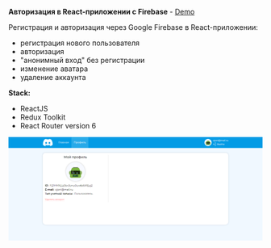 __Авторизация в React-приложении с Firebase__ - [Demo](https://sergeibesunov.github.io/tvoi-provider/)

Регистрация и авторизация через Google Firebase в React-приложении:
- регистрация нового пользователя
- авторизация
- "анонимный вход" без регистрации
- изменение аватара
- удаление аккаунта


__Stack:__

- ReactJS
- Redux Toolkit 
- React Router version 6

 ![DemoImg](promo.png)